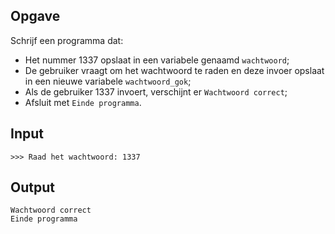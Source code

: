 ## Opgave

Schrijf een programma dat:
- Het nummer 1337 opslaat in een variabele genaamd `wachtwoord`;
- De gebruiker vraagt om het wachtwoord te raden en deze invoer opslaat in een nieuwe variabele `wachtwoord_gok`;
- Als de gebruiker 1337 invoert, verschijnt er `Wachtwoord correct`;
- Afsluit met `Einde programma`.


## Input

```
>>> Raad het wachtwoord: 1337
```
## Output

```
Wachtwoord correct
Einde programma
```
